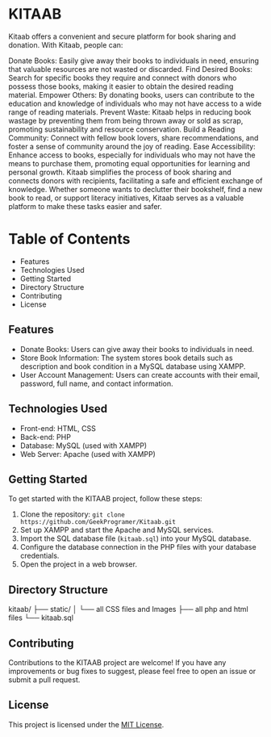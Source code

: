 # KITAAB
Kitaab offers a convenient and secure platform for book sharing and donation. With Kitaab, people can:

Donate Books: Easily give away their books to individuals in need, ensuring that valuable resources are not wasted or discarded.
Find Desired Books: Search for specific books they require and connect with donors who possess those books, making it easier to obtain the desired reading material.
Empower Others: By donating books, users can contribute to the education and knowledge of individuals who may not have access to a wide range of reading materials.
Prevent Waste: Kitaab helps in reducing book wastage by preventing them from being thrown away or sold as scrap, promoting sustainability and resource conservation.
Build a Reading Community: Connect with fellow book lovers, share recommendations, and foster a sense of community around the joy of reading.
Ease Accessibility: Enhance access to books, especially for individuals who may not have the means to purchase them, promoting equal opportunities for learning and personal growth.
Kitaab simplifies the process of book sharing and connects donors with recipients, facilitating a safe and efficient exchange of knowledge. Whether someone wants to declutter their bookshelf, find a new book to read, or support literacy initiatives, Kitaab serves as a valuable platform to make these tasks easier and safer.


# Table of Contents
* Features
* Technologies Used
* Getting Started
* Directory Structure
* Contributing
* License

## Features

- Donate Books: Users can give away their books to individuals in need.
- Store Book Information: The system stores book details such as description and book condition in a MySQL database using XAMPP.
- User Account Management: Users can create accounts with their email, password, full name, and contact information.

## Technologies Used

- Front-end: HTML, CSS
- Back-end: PHP
- Database: MySQL (used with XAMPP)
- Web Server: Apache (used with XAMPP)

## Getting Started

To get started with the KITAAB project, follow these steps:

1. Clone the repository: `git clone https://github.com/GeekProgramer/Kitaab.git`
2. Set up XAMPP and start the Apache and MySQL services.
3. Import the SQL database file (`kitaab.sql`) into your MySQL database.
4. Configure the database connection in the PHP files with your database credentials.
5. Open the project in a web browser.

## Directory Structure

kitaab/
├── static/
│ └── all CSS files and Images
├── all php and html files
└── kitaab.sql


## Contributing

Contributions to the KITAAB project are welcome! If you have any improvements or bug fixes to suggest, please feel free to open an issue or submit a pull request.

## License

This project is licensed under the [MIT License](LICENSE).


